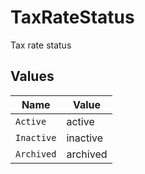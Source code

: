 # TaxRateStatus

Tax rate status


## Values

| Name       | Value      |
| ---------- | ---------- |
| `Active`   | active     |
| `Inactive` | inactive   |
| `Archived` | archived   |